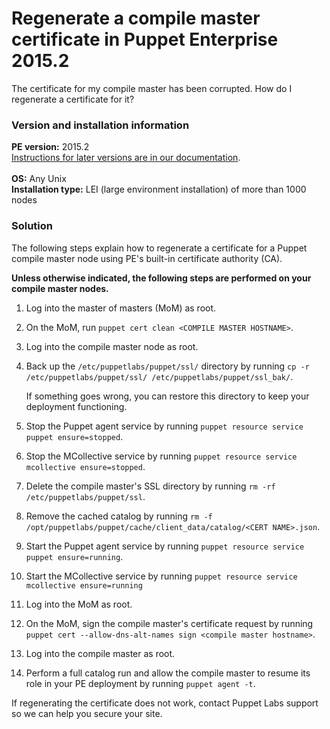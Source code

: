 # Regenerate a compile master certificate in Puppet Enterprise 2015.2
<p>The certificate for my compile master has been corrupted. How do I regenerate a certificate for it?</p>
<h3 id="version-and-installation-information">Version and installation information</h3>
<p><strong>PE version:</strong> 2015.2<br><a href="https://puppet.com/docs/pe/latest/regenerate_certificates.html">Instructions for later versions are in our documentation</a>. <br><br><strong>OS:</strong> Any Unix<br><strong>Installation type:</strong> LEI (large environment installation) of more than 1000 nodes</p>
<h3 id="solution">Solution</h3>
<p>The following steps explain how to regenerate a certificate for a Puppet compile master node using PE's built-in certificate authority (CA).</p>
<p><strong>Unless otherwise indicated, the following steps are performed on your compile master nodes.</strong></p>
<ol style="list-style-type: decimal;">
<li>
<p>Log into the master of masters (MoM) as root.</p>
</li>
<li>
<p>On the MoM, run <code>puppet cert clean &lt;COMPILE MASTER HOSTNAME&gt;</code>.</p>
</li>
<li>
<p>Log into the compile master node as root.</p>
</li>
<li>
<p>Back up the <code>/etc/puppetlabs/puppet/ssl/</code> directory by running <code>cp -r /etc/puppetlabs/puppet/ssl/ /etc/puppetlabs/puppet/ssl_bak/</code>.</p>
<p>If something goes wrong, you can restore this directory to keep your deployment functioning.</p>
</li>
<li>
<p>Stop the Puppet agent service by running <code>puppet resource service puppet ensure=stopped</code>.</p>
</li>
<li>
<p>Stop the MCollective service by running <code>puppet resource service mcollective ensure=stopped</code>.</p>
</li>
<li>
<p>Delete the compile master's SSL directory by running <code>rm -rf /etc/puppetlabs/puppet/ssl</code>.</p>
</li>
<li>
<p>Remove the cached catalog by running <code>rm -f /opt/puppetlabs/puppet/cache/client_data/catalog/&lt;CERT NAME&gt;.json</code>.</p>
</li>
<li>
<p>Start the Puppet agent service by running <code>puppet resource service puppet ensure=running</code>.</p>
</li>
<li>
<p>Start the MCollective service by running <code>puppet resource service mcollective ensure=running</code></p>
</li>
<li>
<p>Log into the MoM as root.</p>
</li>
<li>
<p>On the MoM, sign the compile master's certificate request by running <code>puppet cert --allow-dns-alt-names sign &lt;compile master hostname&gt;</code>.</p>
</li>
<li>
<p>Log into the compile master as root.</p>
</li>
<li>
<p>Perform a full catalog run and allow the compile master to resume its role in your PE deployment by running <code>puppet agent -t</code>.</p>
</li>
</ol>
<p>If regenerating the certificate does not work, contact Puppet Labs support so we can help you secure your site.</p>
